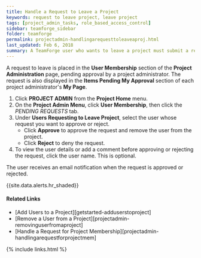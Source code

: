 ```yaml
---
title: Handle a Request to Leave a Project
keywords: request to leave project, leave project
tags: [project_admin_tasks, role_based_access_control]
sidebar: teamforge_sidebar
folder: teamforge
permalink: projectadmin-handlingarequesttoleaveaproj.html
last_updated: Feb 6, 2018
summary: A TeamForge user who wants to leave a project must submit a request. The project administrator can approve or reject the request.
---
```


A request to leave is placed in the **User Membership** section of the **Project Administration** page, pending approval by a project administrator. The request is also displayed in the **Items Pending My Approval** section of each project administrator's **My Page**.

1. Click **PROJECT ADMIN** from the **Project Home** menu.
2. On the **Project Admin Menu**, click **User Membership**, then click the _PENDING REQUESTS_ tab.
3. Under **Users Requesting to Leave Project**, select the user whose request you want to approve or reject.
   * Click **Approve** to approve the request and remove the user from the project.
   * Click **Reject** to deny the request.
4. To view the user details or add a comment before approving or rejecting the request, click the user name. This is optional.
 
The user receives an email notification when the request is approved or rejected.

{{site.data.alerts.hr_shaded}}
#### Related Links
* [Add Users to a Project][getstarted-adduserstoproject]
* [Remove a User from a Project][projectadmin-removinguserfromaproject]
* [Handle a Request for Project Membership][projectadmin-handlingarequestforprojectmem]

{% include links.html %}